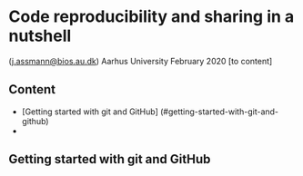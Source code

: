 # Code reproducibility and sharing in a nutshell
(j.assmann@bios.au.dk) Aarhus University February 2020
[to content]
## Content
- [Getting started with git and GitHub] (#getting-started-with-git-and-github)
- 
## Getting started with git and GitHub
